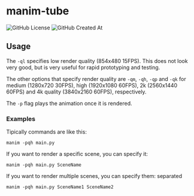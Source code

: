 # manim-tube

![GitHub License](https://img.shields.io/github/license/AntonioBerna/manim-tube)
![GitHub Created At](https://img.shields.io/github/created-at/antonioberna/manim-tube)

## Usage

The `-ql` specifies low render quality (854x480 15FPS).
This does not look very good, but is very useful for rapid prototyping and testing. 

The other options that specify render quality are `-qm`, `-qh`, `-qp` and `-qk` for medium (1280x720 30FPS), high (1920x1080 60FPS), 2k (2560x1440 60FPS) and 4k quality (3840x2160 60FPS), respectively.

The `-p` flag plays the animation once it is rendered.

### Examples

Tipically commands are like this:

```
manim -pqh main.py
```

If you want to render a specific scene, you can specify it:

```
manim -pqh main.py SceneName
```

If you want to render multiple scenes, you can specify them: separated

```
manim -pqh main.py SceneName1 SceneName2
```

